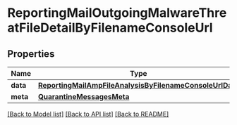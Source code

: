 # ReportingMailOutgoingMalwareThreatFileDetailByFilenameConsoleUrl

## Properties
Name | Type | Description | Notes
------------ | ------------- | ------------- | -------------
**data** | [**ReportingMailAmpFileAnalysisByFilenameConsoleUrlData**](ReportingMailAmpFileAnalysisByFilenameConsoleUrlData.md) |  | [optional] 
**meta** | [**QuarantineMessagesMeta**](QuarantineMessagesMeta.md) |  | [optional] 

[[Back to Model list]](../README.md#documentation-for-models) [[Back to API list]](../README.md#documentation-for-api-endpoints) [[Back to README]](../README.md)

